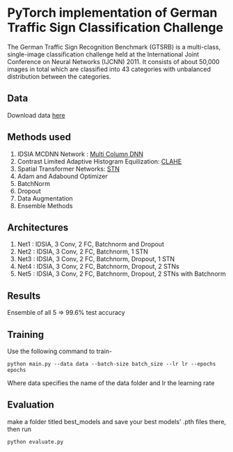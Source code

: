 # PyTorch implementation of German Traffic Sign Classification Challenge

The German Traffic Sign Recognition Benchmark (GTSRB) is a multi-class, single-image classification challenge held at the International Joint Conference on Neural Networks (IJCNN) 2011. It consists of about 50,000 images in total which are classified into 43 categories with unbalanced distribution between the categories.

## Data

Download data [here](http://benchmark.ini.rub.de)

## Methods used

1. IDSIA MCDNN Network : [Multi Column DNN](http://people.idsia.ch/~juergen/nn2012traffic.pdf)
2. Contrast Limited Adaptive Histogram Equilization: [CLAHE](https://medium.com/@wolfapple/traffic-sign-recognition-2b0c3835e104)
3. Spatial Transformer Networks: [STN](http://torch.ch/blog/2015/09/07/spatial_transformers.html)
4. Adam and Adabound Optimizer
5. BatchNorm
6. Dropout
7. Data Augmentation
8. Ensemble Methods

## Architectures

1. Net1 : IDSIA, 3 Conv, 2 FC, Batchnorm and Dropout
2. Net2 : IDSIA, 3 Conv, 2 FC, Batchnorm, 1 STN
3. Net3 : IDSIA, 3 Conv, 2 FC, Batchnorm, Dropout, 1 STN
4. Net4 : IDSIA, 3 Conv, 2 FC, Batchnorm, Dropout, 2 STNs
5. Net5 : IDSIA, 3 Conv, 2 FC, Batchnorm, Dropout, 2 STNs with Batchnorm


## Results
Ensemble of all 5 => 99.6% test accuracy

## Training
Use the following command to train-

```python main.py --data data --batch-size batch_size --lr lr --epochs epochs```

Where data specifies the name of the data folder and lr the learning rate

## Evaluation
make a folder titled best_models and save your best models' .pth files there, then run

```python evaluate.py```



